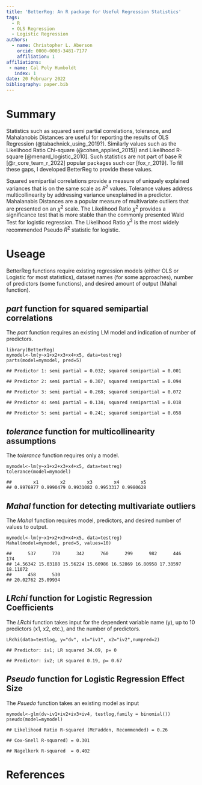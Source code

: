 ```yaml
---
title: 'BetterReg: An R package for Useful Regression Statistics'  
tags:  
  - R  
  - OLS Regression  
  - Logistic Regression  
authors:  
  - name: Christopher L. Aberson  
    orcid: 0000-0003-3481-7177  
    affiliation: 1  
affiliations:  
 - name: Cal Poly Humboldt  
   index: 1  
date: 20 February 2022  
bibliography: paper.bib
---
```


# Summary

Statistics such as squared semi partial correlations, tolerance, and
Mahalanobis Distances are useful for reporting the results of OLS
Regression (@tabachnick_using_2019?). Similarly values such as the
Likelihood Ratio Chi-square (@cohen_applied_2015)) and Likelihood
R-square [@menard_logistic_2010]. Such statistics are not part
of base R [@r_core_team_r_2022] popular packages such *car*
[fox_r_2019]. To fill these gaps, I developed BetterReg to
provide these values.

Squared semipartial correlations provide a measure of uniquely explained
variances that is on the same scale as *R*<sup>2</sup> values. Tolerance
values address multicollinearity by addressing variance unexplained in a
predictor. Mahalanabis Distances are a popular measure of multivariate
outliers that are presented on an *χ*<sup>2</sup> scale. The Likelihood
Ratio *χ*<sup>2</sup> provides a significance test that is more stable
than the commonly presented Wald Test for logistic regression. The
Likelihood Ratio *χ*<sup>2</sup> is the most widely recommended Pseudo
*R*<sup>2</sup> statistic for logistic.

# Useage

BetterReg functions require existing regression models (either OLS or
Logistic for most statistics), dataset names (for some approaches),
number of predictors (some functions), and desired amount of output
(Mahal function).

## *part* function for squared semipartial correlations

The *part* function requires an existing LM model and indication of
number of predictors.

    library(BetterReg)
    mymodel<-lm(y~x1+x2+x3+x4+x5, data=testreg)
    parts(model=mymodel, pred=5)

    ## Predictor 1: semi partial = 0.032; squared semipartial = 0.001

    ## Predictor 2: semi partial = 0.307; squared semipartial = 0.094

    ## Predictor 3: semi partial = 0.268; squared semipartial = 0.072

    ## Predictor 4: semi partial = 0.134; squared semipartial = 0.018

    ## Predictor 5: semi partial = 0.241; squared semipartial = 0.058

## *tolerance* function for multicollinearity assumptions

The *tolerance* function requires only a model.

    mymodel<-lm(y~x1+x2+x3+x4+x5, data=testreg)
    tolerance(model=mymodel)

    ##        x1        x2        x3        x4        x5 
    ## 0.9976977 0.9990479 0.9931082 0.9953317 0.9980628

## *Mahal* function for detecting multivariate outliers

The *Mahal* function requires model, predictors, and desired number of
values to output.

    mymodel<-lm(y~x1+x2+x3+x4+x5, data=testreg)
    Mahal(model=mymodel, pred=5, values=10)

    ##      537      770      342      760      299      982      446      174 
    ## 14.56342 15.03188 15.56224 15.60986 16.52869 16.80958 17.38597 18.11072 
    ##      458      530 
    ## 20.02762 25.09934

## *LRchi* function for Logistic Regression Coefficients

The *LRchi* function takes input for the dependent variable name (y), up
to 10 predictors (x1, x2, etc.), and the number of predictors.

    LRchi(data=testlog, y="dv", x1="iv1", x2="iv2",numpred=2)

    ## Predictor: iv1; LR squared 34.09, p= 0

    ## Predictor: iv2; LR squared 0.19, p= 0.67

## *Pseudo* function for Logistic Regression Effect Size

The *Psuedo* function takes an existing model as input

    mymodel<-glm(dv~iv1+iv2+iv3+iv4, testlog,family = binomial())
    pseudo(model=mymodel)

    ## Likelihood Ratio R-squared (McFadden, Recommended) = 0.26

    ## Cox-Snell R-squared) = 0.301

    ## Nagelkerk R-squared  = 0.402

# References
